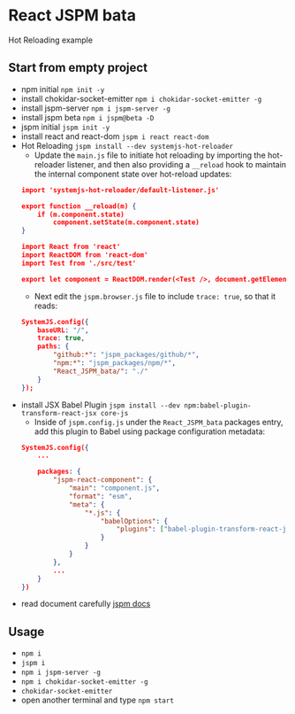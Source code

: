 # React JSPM bata 
Hot Reloading example

## Start from empty project
- npm initial `npm init -y`
- install chokidar-socket-emitter `npm i chokidar-socket-emitter -g`
- install jspm-server `npm i jspm-server -g`
- install jspm beta `npm i jspm@beta -D`
- jspm initial `jspm init -y`
- install react and react-dom `jspm i react react-dom`
- Hot Reloading `jspm install --dev systemjs-hot-reloader`
    - Update the `main.js` file to initiate hot reloading by importing the hot-reloader listener, and then also providing a `__reload` hook to maintain the internal component state over hot-reload updates:
    ```json
    import 'systemjs-hot-reloader/default-listener.js'

    export function __reload(m) {
        if (m.component.state)
            component.setState(m.component.state)
    }

    import React from 'react'
    import ReactDOM from 'react-dom'
    import Test from './src/test'

    export let component = ReactDOM.render(<Test />, document.getElementById("main"))
    ```
    - Next edit the `jspm.browser.js` file to include `trace: true`, so that it reads:
    ```json
    SystemJS.config({
        baseURL: "/",
        trace: true,
        paths: {
            "github:*": "jspm_packages/github/*",
            "npm:*": "jspm_packages/npm/*",
            "React_JSPM_bata/": "./"
        }
    });
    ```
- install JSX Babel Plugin `jspm install --dev npm:babel-plugin-transform-react-jsx core-js`
    - Inside of `jspm.config.js` under the `React_JSPM_bata` packages entry, add this plugin to Babel using package configuration metadata:
    ```json
    SystemJS.config({
        ...

        packages: {
            "jspm-react-component": {
                "main": "component.js",
                "format": "esm",
                "meta": {
                    "*.js": {
                        "babelOptions": {
                            "plugins": ["babel-plugin-transform-react-jsx"]
                        }
                    }
                }
            },
            ...
        }
    })
    ```
- read document carefully [jspm docs](http://jspm.io)

## Usage
- `npm i`
- `jspm i`
- `npm i jspm-server -g`
- `npm i chokidar-socket-emitter -g`
- `chokidar-socket-emitter`
- open another terminal and type `npm start`
